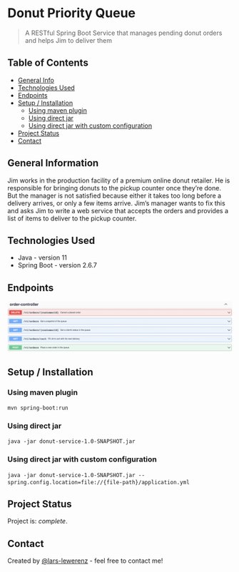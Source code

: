 # Donut Priority Queue
> A RESTful Spring Boot Service that manages pending donut orders and helps Jim to deliver them

## Table of Contents
* [General Info](#general-information)
* [Technologies Used](#technologies-used)
* [Endpoints](#endpoints)
* [Setup / Installation](#setup--installation)
  * [Using maven plugin](#using-maven-plugin)
  * [Using direct jar](#using-direct-jar)
  * [Using direct jar with custom configuration](#using-direct-jar-with-custom-configuration)
* [Project Status](#project-status)
* [Contact](#contact)

## General Information
Jim works in the production facility of a premium online donut retailer. He is responsible for
bringing donuts to the pickup counter once they’re done. But the manager is not satisfied
because either it takes too long before a delivery arrives, or only a few items arrive. Jim’s
manager wants to fix this and asks Jim to write a web service that accepts the orders and
provides a list of items to deliver to the pickup counter.

## Technologies Used
- Java - version 11
- Spring Boot - version 2.6.7

## Endpoints
![Endpoints](./docs/open_api_documentation.png)

## Setup / Installation

### Using maven plugin
```
mvn spring-boot:run
```

### Using direct jar
```
java -jar donut-service-1.0-SNAPSHOT.jar
```

### Using direct jar with custom configuration
```
java -jar donut-service-1.0-SNAPSHOT.jar --spring.config.location=file://{file-path}/application.yml
```

## Project Status
Project is: _complete_.

## Contact
Created by [@lars-lewerenz](mailto:git.lars.lewerenz@gmail.com) - feel free to contact me!